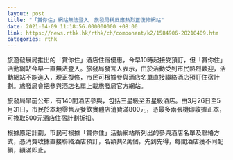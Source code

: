 ```yaml
---
layout: post
title: "「賞你住」網站無法登入　旅發局稱反應熱烈正復修網站"
date: 2021-04-09 11:18:56.000000000 +08:00
link: https://news.rthk.hk/rthk/ch/component/k2/1584906-20210409.htm
categories: rthk
---
```


旅遊發展局推出的「賞你住」酒店住宿優惠，今早10時起接受預訂，但「賞你住」活動網站今早一直無法登入。旅發局發言人表示，由於活動受到市民熱烈歡迎，活動網站不能進入，現正復修，市民可根據參與酒店名單直接聯絡酒店預訂住宿計劃。旅發局會把參與酒店名單上載旅發局官方網站。

旅發局早前公布，有140間酒店參與，包括三星級至五星級酒店。由3月26日至5月31日，市民於本地零售及餐飲實體店消費滿800元，憑最多兩張機印收據正本，可換取500元酒店住宿計劃折扣。

根據原定計劃，市民可根據「賞你住」活動網站所列出的參與酒店名單及聯絡方式，憑消費收據直接聯絡酒店預訂，名額共2萬個，先到先得，每間酒店獲不同配額，額滿即止。
